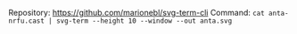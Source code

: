 Repository: https://github.com/marionebl/svg-term-cli
Command: `cat anta-nrfu.cast | svg-term --height 10 --window --out anta.svg`